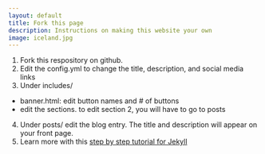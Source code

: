 ```yaml
---
layout: default
title: Fork this page
description: Instructions on making this website your own
image: iceland.jpg
---
```

1. Fork this respository on github. 
2. Edit the config.yml to change the title, description, and social media links 
3. Under includes/
  - banner.html: edit button names and # of buttons 
  - edit the sections. to edit section 2, you will have to go to posts 
4. Under posts/ edit the blog entry. The title and description will appear on your front page. 
5. Learn more with this <a href="https://jekyllrb.com/docs/step-by-step/01-setup/">step by step tutorial for Jekyll</a>
